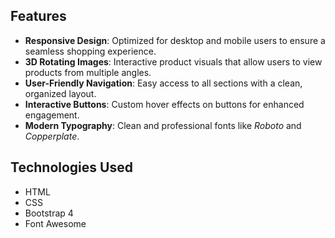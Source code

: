 ## Features
- **Responsive Design**: Optimized for desktop and mobile users to ensure a seamless shopping experience.
- **3D Rotating Images**: Interactive product visuals that allow users to view products from multiple angles.
- **User-Friendly Navigation**: Easy access to all sections with a clean, organized layout.
- **Interactive Buttons**: Custom hover effects on buttons for enhanced engagement.
- **Modern Typography**: Clean and professional fonts like *Roboto* and *Copperplate*.

## Technologies Used
- HTML
- CSS
- Bootstrap 4
- Font Awesome
